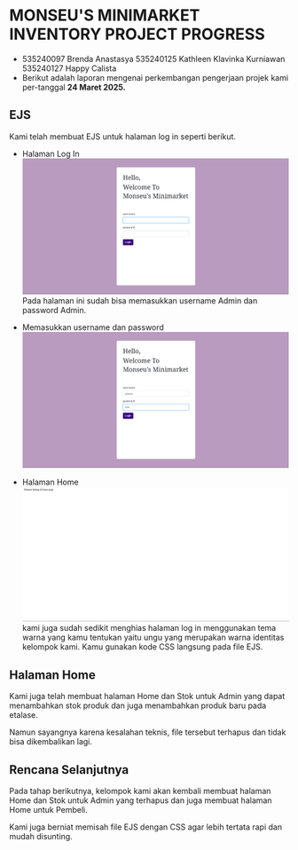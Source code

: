 # MONSEU'S MINIMARKET INVENTORY PROJECT PROGRESS
* 535240097 Brenda Anastasya
535240125 Kathleen Klavinka Kurniawan
535240127 Happy Calista
* Berikut adalah laporan mengenai perkembangan pengerjaan projek kami per-tanggal **24 Maret 2025.**

## EJS
Kami telah membuat EJS untuk halaman log in seperti berikut.
* Halaman Log In
![Halaman Log In](LogIn.png)
Pada halaman ini sudah bisa memasukkan username Admin dan password Admin.

* Memasukkan username dan password
![Input username dan password](Input.png)

* Halaman Home
![Halaman Home](Home.png)
kami juga sudah sedikit menghias halaman log in menggunakan tema warna yang kamu tentukan yaitu ungu yang merupakan warna identitas kelompok kami. Kamu gunakan kode CSS langsung pada file EJS.

## Halaman Home
Kami juga telah membuat halaman Home dan Stok untuk Admin yang dapat menambahkan stok produk dan juga menambahkan produk baru pada etalase.

Namun sayangnya karena kesalahan teknis, file tersebut terhapus dan tidak bisa dikembalikan lagi.

## Rencana Selanjutnya
Pada tahap berikutnya, kelompok kami akan kembali membuat halaman Home dan Stok untuk Admin yang terhapus dan  juga membuat halaman Home untuk Pembeli.

Kami juga berniat memisah file EJS dengan CSS agar lebih tertata rapi dan mudah disunting.
